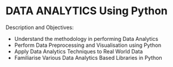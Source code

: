 # DATA ANALYTICS Using Python
Description and Objectives:
- Understand the methodology in performing Data Analytics
- Perform Data Preprocessing and Visualisation using Python
- Apply Data Analytics Techniques to Real World Data
- Familiarise Various Data Analytics Based Libraries in Python

